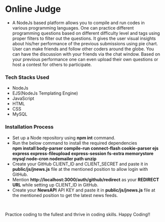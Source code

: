 # Online Judge

* A NodeJs based platform allows you to compile and run codes in various programming languages. One can practice different programming questions based on different difficulty level and tags using proper filters to filter out the questions. It gives the user visual insights about his/her performance of the previous submissions using pie chart. User can make friends and follow other coders around the globe. You can have the discussion with your friends via the chat window. Based on your previous performance one can even upload their own questions or host a contest for others to participate.

### Tech Stacks Used
* NodeJs
* EJS(NodeJs Templating Engine)
* JavaScript
* HTML
* CSS
* MySQL

### Installation Process
* Set up a Node repository using __npm int__ command.
* Run the below command to install the required dependencies<br/>
__npm install body-parser compile-run connect-flash cookie-parser ejs express express-fileupload express-session fs-extra memorystore mysql node-cron nodemailer path unzip__
* Create your GitHub CLIENT_ID and CLIENT_SECRET and paste it in __public/js/jnews.js__ file at the mentioned position to allow login with GitHub.
* Mention __http://localhost:3000/auth/github/redirect__ as your __REDIRECT URL__ while setting up CLIENT_ID in GitHub.
* Create your __NewsAPI__ API KEY and paste it in __public/js/jnews.js__ file at the mentioned position to get the latest news feeds.
<br/>

Practice coding to the fullest and thrive in coding skills. Happy Coding!!
